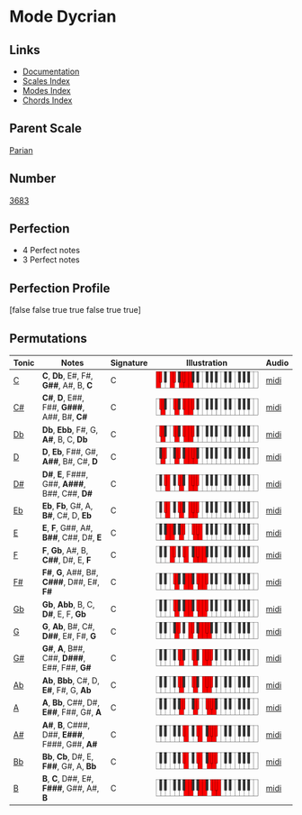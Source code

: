 # Mode Dycrian

## Links

- [Documentation](index.md)
- [Scales Index](Scales.md)
- [Modes Index](Modes.md)
- [Chords Index](Chords.md)

## Parent Scale

[Parian](ScaleParian.md)

## Number

[3683](https://ianring.com/musictheory/scales/3683)

## Perfection

- 4 Perfect notes
- 3 Perfect notes

## Perfection Profile

[false false true true false true true]

## Permutations

| Tonic | Notes | Signature | Illustration | Audio |
|-------|-------|-----------|--------------|-------|
| [C](ModeCNaturalDycrian.md) | **C**, **Db**, E#, F#, **G##**, A#, B, **C** | C | ![CNaturalDycrian](ModeCNaturalDycrian.png) | [midi](https://github.com/edipermadi/music/blob/main/docs/ModeCNaturalDycrian.mid?raw=true) |
| [C#](ModeCSharpDycrian.md) | **C#**, **D**, E##, F##, **G###**, A##, B#, **C#** | C | ![CSharpDycrian](ModeCSharpDycrian.png) | [midi](https://github.com/edipermadi/music/blob/main/docs/ModeCSharpDycrian.mid?raw=true) |
| [Db](ModeDFlatDycrian.md) | **Db**, **Ebb**, F#, G, **A#**, B, C, **Db** | C | ![DFlatDycrian](ModeDFlatDycrian.png) | [midi](https://github.com/edipermadi/music/blob/main/docs/ModeDFlatDycrian.mid?raw=true) |
| [D](ModeDNaturalDycrian.md) | **D**, **Eb**, F##, G#, **A##**, B#, C#, **D** | C | ![DNaturalDycrian](ModeDNaturalDycrian.png) | [midi](https://github.com/edipermadi/music/blob/main/docs/ModeDNaturalDycrian.mid?raw=true) |
| [D#](ModeDSharpDycrian.md) | **D#**, **E**, F###, G##, **A###**, B##, C##, **D#** | C | ![DSharpDycrian](ModeDSharpDycrian.png) | [midi](https://github.com/edipermadi/music/blob/main/docs/ModeDSharpDycrian.mid?raw=true) |
| [Eb](ModeEFlatDycrian.md) | **Eb**, **Fb**, G#, A, **B#**, C#, D, **Eb** | C | ![EFlatDycrian](ModeEFlatDycrian.png) | [midi](https://github.com/edipermadi/music/blob/main/docs/ModeEFlatDycrian.mid?raw=true) |
| [E](ModeENaturalDycrian.md) | **E**, **F**, G##, A#, **B##**, C##, D#, **E** | C | ![ENaturalDycrian](ModeENaturalDycrian.png) | [midi](https://github.com/edipermadi/music/blob/main/docs/ModeENaturalDycrian.mid?raw=true) |
| [F](ModeFNaturalDycrian.md) | **F**, **Gb**, A#, B, **C##**, D#, E, **F** | C | ![FNaturalDycrian](ModeFNaturalDycrian.png) | [midi](https://github.com/edipermadi/music/blob/main/docs/ModeFNaturalDycrian.mid?raw=true) |
| [F#](ModeFSharpDycrian.md) | **F#**, **G**, A##, B#, **C###**, D##, E#, **F#** | C | ![FSharpDycrian](ModeFSharpDycrian.png) | [midi](https://github.com/edipermadi/music/blob/main/docs/ModeFSharpDycrian.mid?raw=true) |
| [Gb](ModeGFlatDycrian.md) | **Gb**, **Abb**, B, C, **D#**, E, F, **Gb** | C | ![GFlatDycrian](ModeGFlatDycrian.png) | [midi](https://github.com/edipermadi/music/blob/main/docs/ModeGFlatDycrian.mid?raw=true) |
| [G](ModeGNaturalDycrian.md) | **G**, **Ab**, B#, C#, **D##**, E#, F#, **G** | C | ![GNaturalDycrian](ModeGNaturalDycrian.png) | [midi](https://github.com/edipermadi/music/blob/main/docs/ModeGNaturalDycrian.mid?raw=true) |
| [G#](ModeGSharpDycrian.md) | **G#**, **A**, B##, C##, **D###**, E##, F##, **G#** | C | ![GSharpDycrian](ModeGSharpDycrian.png) | [midi](https://github.com/edipermadi/music/blob/main/docs/ModeGSharpDycrian.mid?raw=true) |
| [Ab](ModeAFlatDycrian.md) | **Ab**, **Bbb**, C#, D, **E#**, F#, G, **Ab** | C | ![AFlatDycrian](ModeAFlatDycrian.png) | [midi](https://github.com/edipermadi/music/blob/main/docs/ModeAFlatDycrian.mid?raw=true) |
| [A](ModeANaturalDycrian.md) | **A**, **Bb**, C##, D#, **E##**, F##, G#, **A** | C | ![ANaturalDycrian](ModeANaturalDycrian.png) | [midi](https://github.com/edipermadi/music/blob/main/docs/ModeANaturalDycrian.mid?raw=true) |
| [A#](ModeASharpDycrian.md) | **A#**, **B**, C###, D##, **E###**, F###, G##, **A#** | C | ![ASharpDycrian](ModeASharpDycrian.png) | [midi](https://github.com/edipermadi/music/blob/main/docs/ModeASharpDycrian.mid?raw=true) |
| [Bb](ModeBFlatDycrian.md) | **Bb**, **Cb**, D#, E, **F##**, G#, A, **Bb** | C | ![BFlatDycrian](ModeBFlatDycrian.png) | [midi](https://github.com/edipermadi/music/blob/main/docs/ModeBFlatDycrian.mid?raw=true) |
| [B](ModeBNaturalDycrian.md) | **B**, **C**, D##, E#, **F###**, G##, A#, **B** | C | ![BNaturalDycrian](ModeBNaturalDycrian.png) | [midi](https://github.com/edipermadi/music/blob/main/docs/ModeBNaturalDycrian.mid?raw=true) |

